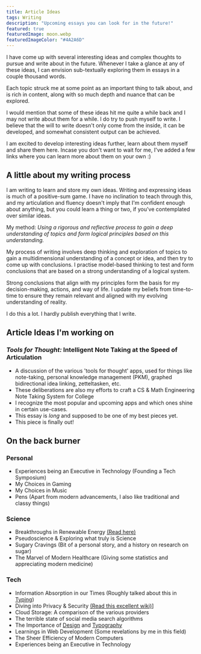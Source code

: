 ```yaml
---
title: Article Ideas
tags: Writing
description: "Upcoming essays you can look for in the future!"
featured: true
featuredImage: moon.webp
featuredImageColor: "#4A2A6D"
---
```


I have come up with several interesting ideas and complex thoughts to pursue and write about in the future. Whenever I take a glance at any of these ideas, I can envision sub-textually exploring them in essays in a couple thousand words.

Each topic struck me at some point as an important thing to talk about, and is rich in content, along with so much depth and nuance that can be explored.

I would mention that some of these ideas hit me quite a while back and I may not write about them for a while. I do try to push myself to write. I believe that the will to write doesn't only come from the inside, it can be developed, and somewhat consistent output can be achieved. 

I am excited to develop interesting ideas further, learn about them myself and share them here. Incase you don't want to wait for me, I've added a few links where you can learn more about them on your own :)

## A little about my writing process
I am writing to learn and store my own ideas. Writing and expressing ideas is much of a positive-sum game. I have no inclination to teach through this, and my articulation and fluency doesn't imply that I'm confident enough about anything, but you could learn a thing or two, if you've contemplated over similar ideas.

My method: _Using a rigorous and reflective process to gain a deep understanding of topics and form logical principles based on this understanding._

My process of writing involves deep thinking and exploration of topics to gain a multidimensional understanding of a concept or idea, and then try to come up with conclusions. I practise model-based thinking to test and form conclusions that are based on a strong understanding of a logical system.

Strong conclusions that align with my principles form the basis for my decision-making, actions, and way of life. I update my beliefs from time-to-time to ensure they remain relevant and aligned with my evolving understanding of reality.

I do this a lot. I hardly publish everything that I write.

## Article Ideas I'm working on
### *Tools for Thought:* Intelligent Note Taking at the Speed of Articulation
   - A discussion of the various 'tools for thought' apps, used for things like note-taking, personal knowledge management (PKM), graphed bidirectional idea linking, zetteltasken, etc.
   - These deliberations are also my efforts to craft a CS & Math Engineering Note Taking System for College
   - I recognize the most popular and upcoming apps and which ones shine in certain use-cases.
   - This essay is *long* and supposed to be one of my best pieces yet.
   - This piece is finally out!

## On the back burner
### Personal
* Experiences being an Executive in Technology (Founding a Tech Symposium)
* My Choices in Gaming
* My Choices in Music
* Pens (Apart from modern advancements, I also like traditional and classy things)
### Science
* Breakthroughs in Renewable Energy [(Read here)](https://www.technologyreview.com/topic/climate-change/clean-energy/)
* Pseudoscience & Exploring what truly is Science
* Sugary Cravings (Bit of a personal story, and a history on research on sugar)
* The Marvel of Modern Healthcare (Giving some statistics and appreciating modern medicine)
### Tech
* Information Absorption in our Times (Roughly talked about this in [Typing](https://kavinsood.com/post/typing))
* Diving into Privacy & Security [(Read this excellent wiki)](https://www.privacyguides.org/en)]
* Cloud Storage: A comparison of the various providers
* The terrible state of social media search algorithms
* The Importance of [Design](https://medium.com/macoclock/what-makes-apple-design-so-good-d430ef97c6d2) and [Typography](https://www.youtube.com/watch?v=WVfRxFwVHQc&list=LL&index=2&pp=gAQBiAQB)
* Learnings in Web Development (Some revelations by me in this field)
* The Sheer Efficiency of Modern Computers
* Experiences being an Executive in Technology